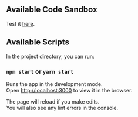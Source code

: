 ## Available Code Sandbox

Test it [here](https://codesandbox.io/s/github/derFrosty/ButtonSlider/tree/master).

## Available Scripts

In the project directory, you can run:

### `npm start` or `yarn start`

Runs the app in the development mode.\
Open [http://localhost:3000](http://localhost:3000) to view it in the browser.

The page will reload if you make edits.\
You will also see any lint errors in the console.
